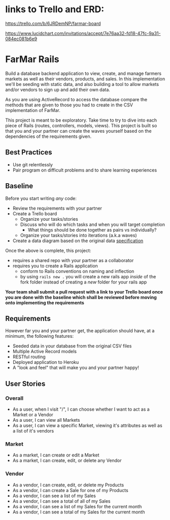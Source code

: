 # links to Trello and ERD:
https://trello.com/b/6JRDemNP/farmar-board

https://www.lucidchart.com/invitations/accept/7e76aa32-fd18-47fc-9a31-084ec081b6e9

# FarMar Rails
Build a database backend application to view, create, and manage farmers markets as well as their vendors, products, and sales.
In this implementation we'll be seeding with static data, and also building a tool to allow markets and/or vendors to sign up and add their own data.

As you are using ActiveRecord to access the database compare the methods that are given to those you had to create in the CSV implementation of FarMar.

This project is meant to be exploratory. Take time to try to dive into each piece of Rails (routes, controllers, models, views). This project is built so that you and your partner can create the waves yourself based on the dependencies of the requirements given.

## Best Practices
- Use git relentlessly
- Pair program on difficult problems and to share learning experiences

## Baseline
Before you start writing _any_ code:

- Review the requirements with your partner
- Create a Trello board
  - Organize your tasks/stories
  - Discuss who will do which tasks and when you will target completion
    - What things should be done together as pairs vs individually?
  - Organize your tasks/stories into iterations (a.k.a waves)
- Create a data diagram based on the original data [specification](https://github.com/Ada-C6/FarMar)

Once the above is complete, this project:

- requires a shared repo with your partner as a collaborator
- requires you to create a Rails application
  - conform to Rails conventions on naming and inflection
  - by using `rails new .` you will create a new rails app _inside_ of the fork folder instead of creating a _new_ folder for your rails app

**Your team shall submit a pull request with a link to your Trello board once you are done with the baseline which shall be reviewed before moving onto implementing the requirements**

## Requirements
However far you and your partner get, the application should have, at a minimum, the following features:
- Seeded data in your database from the original CSV files
- Multiple Active Record models
- RESTful routing
- Deployed application to Heroku
- A "look and feel" that will make you and your partner happy!

## User Stories

### Overall
- As a user, when I visit "/", I can choose whether I want to act as a Market or a Vendor
- As a user, I can view all Markets
- As a user, I can view a specific Market, viewing it's attributes as well as a list of it's vendors

### Market
- As a market, I can create or edit a Market
- As a market, I can create, edit, or delete any Vendor

### Vendor
- As a vendor, I can create, edit, or delete my Products
- As a vendor, I can create a Sale for one of my Products
- As a vendor, I can see a list of my Sales
- As a vendor, I can see a total of all of my Sales
- As a vendor, I can see a list of my Sales for the current month
- As a vendor, I can see a total of my Sales for the current month
